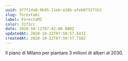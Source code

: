 ```yaml
---
uuid: 3f7f1da0-0b95-11eb-a38b-afeb073371b3
slug: forestami
label: ForestaMI
color: 31f3cc
date: 2020-10-11T07:42:00.880Z
updatedAt: 2020-10-22T07:50:57.643Z
createdAt: 2020-10-22T07:50:57.710Z
---
```

Il piano di Milano per piantare 3 milioni di alberi al 2030.